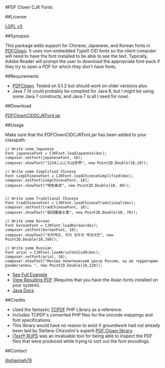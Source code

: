 #PDF Clown CJK Fonts

##License

[LGPL v3](http://www.gnu.org/licenses/lgpl.html)

##Synopsis

This package adds support for Chinese, Japanese, and Korean fonts in [PDFClown](http://www.stefanochizzolini.it/en/projects/clown/). It uses
non-embedded Type0 CID fonts so the client computer will need to have the font installed
to be able to see the text.  Typically, Adobe Reader will prompt the user to download the appropriate 
font-pack if they try to open a PDF for which they don't have fonts.

##Requirements

* [PDFClown](http://www.stefanochizzolini.it/en/projects/clown/).  Tested on 0.1.2 but should work on older versions also.
* Java 7 (It could probably be compiled for Java 6, but I might be using some Java 7 constructs, and Java 7 is all I need for now).


##Download

[PDFClownCID0CJKFont.jar](https://github.com/shannah/PDFClownCJKFont/raw/master/dist/PDFClownCID0CJKFont.jar)



##Usage

Make sure that the PDFClownCIDCJKFont.jar has been added to your classpath.

    // Write some Japanese
    Font japaneseFont = CJKFont.loadJapanese(doc);
    composer.setFont(japaneseFont, 18);
    composer.showText("1234こんにちは世界", new Point2D.Double(10,10));

    // Write some Simplified Chinese
    Font simpChineseFont = CJKFont.loadChineseSimplified(doc);
    composer.setFont(simpChineseFont, 18);
    composer.showText("特色条目", new Point2D.Double(10, 40));


    // Write some Traditional Chinese
    Font tradChineseFont = CJKFont.loadChineseTraditional(doc);
    composer.setFont(tradChineseFont, 18);
    composer.showText("弱冠擢進士第", new Point2D.Double(10, 70));

    // Write some Korean
    Font koreanFont = CJKFont.loadKorean(doc);
    composer.setFont(koreanFont, 18);
    composer.showText("위키백과, 우리 모두의 백과사전", new Point2D.Double(10,100));
    
    // Write some Russian
    Font arial = CJKFont.loadArialUniCid0(doc);
    composer.setFont(arial, 18);
    composer.showText("Москва политический центр России, на ее территории разместились ", new Point2D.Double(10,220));

* [See Full Example](https://github.com/shannah/PDFClownCJKFont/blob/master/test/ca/weblite/pdfclown/documents/contents/fonts/CJKFontTest.java)
* [View Resulting PDF](https://github.com/shannah/PDFClownCJKFont/blob/master/UnicodeTest.pdf?raw=true) (Requires that you have the Asian fonts installed on your system).
* [Java Docs](https://rawgithub.com/shannah/PDFClownCJKFont/master/dist/javadoc/index.html)

##Credits

* Used the fantastic [TCPDF](http://www.tcpdf.org/) PHP Library as a reference.
* Includes TCPDF's converted PHP files for the unicode mappings and font specifications.
* This library would have no reason to exist if groundwork had not already been laid by Stefano Chizzolini's superb [PDF Clown library](http://www.stefanochizzolini.it/en/projects/clown/).
* [iText® RUPS](https://sourceforge.net/projects/itextrups/) was an invaluable tool for being able to inspect the PDF files that were produced while trying to sort out the font encodings.


##Contact

[@shannah78](https://twitter.com/shannah78)